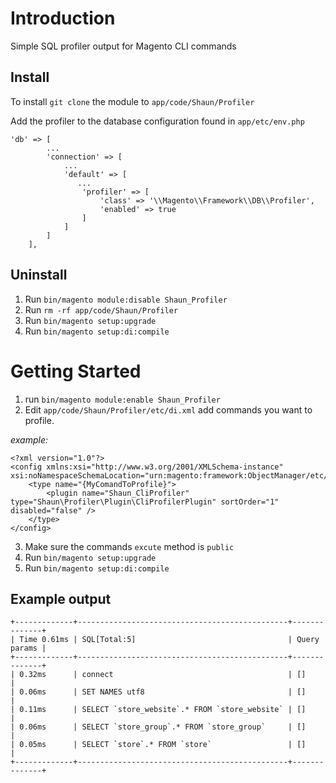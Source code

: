 # Introduction 
Simple SQL profiler output for Magento CLI commands

## Install
To install `git clone` the module to `app/code/Shaun/Profiler`

Add the profiler to the database configuration found in `app/etc/env.php`
```
'db' => [
        ...
        'connection' => [
            ...
            'default' => [
               ...
                'profiler' => [
                    'class' => '\\Magento\\Framework\\DB\\Profiler',
                    'enabled' => true
                ]
            ]
        ]
    ],
 ```

## Uninstall
1. Run `bin/magento module:disable Shaun_Profiler`
2. Run `rm -rf app/code/Shaun/Profiler`
3. Run `bin/magento setup:upgrade`
4. Run `bin/magento setup:di:compile`

# Getting Started
1. run `bin/magento module:enable Shaun_Profiler`
2. Edit `app/code/Shaun/Profiler/etc/di.xml` add commands you want to profile.

*example:*
```
<?xml version="1.0"?>
<config xmlns:xsi="http://www.w3.org/2001/XMLSchema-instance" xsi:noNamespaceSchemaLocation="urn:magento:framework:ObjectManager/etc/config.xsd">
    <type name="{MyComandToProfile}">
        <plugin name="Shaun_CliProfiler" type="Shaun\Profiler\Plugin\CliProfilerPlugin" sortOrder="1" disabled="false" />
    </type>
</config>
```

3. Make sure the commands `excute` method is `public`
4. Run `bin/magento setup:upgrade`
5. Run `bin/magento setup:di:compile`

## Example output
```
+-------------+-----------------------------------------------+--------------+
| Time 0.61ms | SQL[Total:5]                                  | Query params |
+-------------+-----------------------------------------------+--------------+
| 0.32ms      | connect                                       | []           |
| 0.06ms      | SET NAMES utf8                                | []           |
| 0.11ms      | SELECT `store_website`.* FROM `store_website` | []           |
| 0.06ms      | SELECT `store_group`.* FROM `store_group`     | []           |
| 0.05ms      | SELECT `store`.* FROM `store`                 | []           |
+-------------+-----------------------------------------------+--------------+
```
